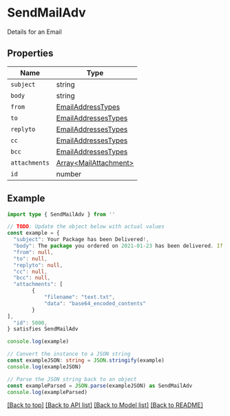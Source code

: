 
# SendMailAdv

Details for an Email

## Properties

Name | Type
------------ | -------------
`subject` | string
`body` | string
`from` | [EmailAddressTypes](EmailAddressTypes.md)
`to` | [EmailAddressesTypes](EmailAddressesTypes.md)
`replyto` | [EmailAddressesTypes](EmailAddressesTypes.md)
`cc` | [EmailAddressesTypes](EmailAddressesTypes.md)
`bcc` | [EmailAddressesTypes](EmailAddressesTypes.md)
`attachments` | [Array&lt;MailAttachment&gt;](MailAttachment.md)
`id` | number

## Example

```typescript
import type { SendMailAdv } from ''

// TODO: Update the object below with actual values
const example = {
  "subject": Your Package has been Delivered!,
  "body": The package you ordered on 2021-01-23 has been delivered. If the package is broken into many pieces, please blaim someone else.,
  "from": null,
  "to": null,
  "replyto": null,
  "cc": null,
  "bcc": null,
  "attachments": [
        {
            "filename": "text.txt",
            "data": "base64_encoded_contents"
        }
],
  "id": 5000,
} satisfies SendMailAdv

console.log(example)

// Convert the instance to a JSON string
const exampleJSON: string = JSON.stringify(example)
console.log(exampleJSON)

// Parse the JSON string back to an object
const exampleParsed = JSON.parse(exampleJSON) as SendMailAdv
console.log(exampleParsed)
```

[[Back to top]](#) [[Back to API list]](../README.md#api-endpoints) [[Back to Model list]](../README.md#models) [[Back to README]](../README.md)


